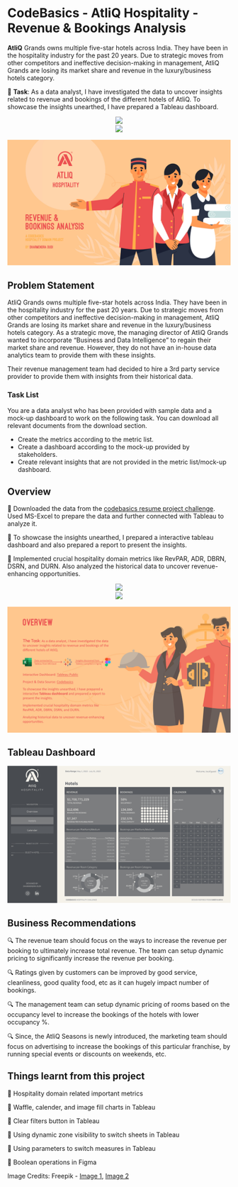 # CodeBasics - AtliQ Hospitality - Revenue & Bookings Analysis
**AtliQ** Grands owns multiple five-star hotels across India. They have been in the hospitality industry for the past 20 years. Due to strategic moves from other competitors 
and ineffective decision-making in management, AtliQ Grands are losing its market share and revenue in the luxury/business hotels category.

🌟 **Task**: As a data analyst, I have investigated the data to uncover insights related to revenue and bookings of the different hotels of AtliQ. To showcase the insights unearthed,
I have prepared a Tableau dashboard.

<p align="center">
  <a href="https://drive.google.com/file/d/1T748-WqksuOAEYaTG3AoAeVLvAR3G1M-/view?usp=sharing">
    <img src="https://img.shields.io/badge/View%20Project%20%20Findings/Insights%20(PDF%20File)-EC5050?style=for-the-badge&logo=googledrive&logoColor=white">        
  </a>
  <br>
  <a href="https://public.tableau.com/app/profile/dharamdudi/viz/Codebasics-AtliQHospitalityChallenge/Overview">
    <img src="https://img.shields.io/badge/View%20Tableau%20Interactive%20Dashboard%20(Tableau%20Public)-EC5050?style=for-the-badge&logo=tableau&logoColor=white">        
  </a>
</p>

<p align="center">
  <img src="https://github.com/dharamdudi/CodeBasics-AtliQ_Hospitality_Analysis/blob/main/Assets/Images/Front%20Page.jpg">
</p>

## Problem Statement
AtliQ Grands owns multiple five-star hotels across India. They have been in the hospitality industry for the past 20 years. Due to strategic moves from other competitors 
and ineffective decision-making in management, AtliQ Grands are losing its market share and revenue in the luxury/business hotels category. As a strategic move, the managing 
director of AtliQ Grands wanted to incorporate “Business and Data Intelligence” to regain their market share and revenue. However, they do not have an in-house data analytics 
team to provide them with these insights.

Their revenue management team had decided to hire a 3rd party service provider to provide them with insights from their historical data.

### Task List
You are a data analyst who has been provided with sample data and a mock-up dashboard to work on the following task. You can download all relevant documents from the download section.

- Create the metrics according to the metric list. 
- Create a dashboard according to the mock-up provided by stakeholders. 
- Create relevant insights that are not provided in the metric list/mock-up dashboard.

## Overview
🔹 Downloaded the data from the [codebasics resume project challenge](https://codebasics.io/challenge/codebasics-resume-project-challenge). Used MS-Excel to prepare the data and further connected with Tableau to analyze it.

🔹 To showcase the insights unearthed, I prepared a interactive tableau dashboard and also prepared a report to present the insights.

🔹 Implemented crucial hospitality domain metrics like RevPAR, ADR, DBRN, DSRN, and DURN. Also analyzed the historical data to uncover revenue-enhancing opportunities.

<p align="center">
  <a href="https://drive.google.com/file/d/1T748-WqksuOAEYaTG3AoAeVLvAR3G1M-/view?usp=sharing">
    <img src="https://img.shields.io/badge/View%20Project%20%20Findings/Insights%20(PDF%20File)-EC5050?style=for-the-badge&logo=googledrive&logoColor=white" />        
  </a>
  <br>
  <a href="https://public.tableau.com/app/profile/dharamdudi/viz/Codebasics-AtliQHospitalityChallenge/Overview">
    <img src="https://img.shields.io/badge/View%20Tableau%20Interactive%20Dashboard%20(Tableau%20Public)-EC5050?style=for-the-badge&logo=tableau&logoColor=white" />        
  </a>
</p>
<p align="center">
  <img src="Assets/Images/Project Overview.jpg">
</p>

## Tableau Dashboard
<p align="center">
  <img src="Assets/Images/CB.gif">
</p>

## Business Recommendations
🔍 The revenue team should focus on the ways to increase the revenue per booking to ultimately increase total revenue. The team can setup dynamic pricing to significantly increase the revenue per booking.

🔍 Ratings given by customers can be improved by good service, cleanliness, good quality food, etc as it can hugely impact number of bookings.

🔍 The management team can setup dynamic pricing of rooms based on the occupancy level to increase the bookings of the hotels with lower occupancy %.

🔍 Since, the AtliQ Seasons is newly introduced, the marketing team should focus on advertising to increase the bookings of this particular franchise, by running special events or discounts on weekends, etc.

## Things learnt from this project

🔹 Hospitality domain related important metrics

🔹 Waffle, calender, and image fill charts in Tableau

🔹 Clear filters button in Tableau

🔹 Using dynamic zone visibility to switch sheets in Tableau

🔹 Using parameters to switch measures in Tableau

🔹 Boolean operations in Figma

Image Credits: Freepik - [Image 1](https://www.freepik.com/free-vector/illustrated-hotel-banner-template_13442835.htm), [Image 2](https://www.freepik.com/free-vector/organic-flat-hotel-banner-template_13404422.htm#query=hotels%20hospitality&position=9&from_view=search&track=ais&uuid=1347ee75-4c75-422e-8b10-bc21b5e334f2)
